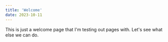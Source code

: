 ```yaml
---
title: 'Welcome'
date: 2023-10-11
---
```


This is just a welcome page that I'm testing out pages with.
Let's see what else we can do.
